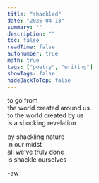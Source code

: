 ```yaml
---
title: "shackled"
date: "2025-04-13"
summary: ""
description: ""
toc: false
readTime: false
autonumber: true
math: true
tags: ["poetry", "writing"]
showTags: false
hideBackToTop: false
---
```


to go from  
the world created around us  
to the world created by us  
is a shocking revelation  
  
by shackling nature  
in our midst  
all we’ve truly done  
is shackle ourselves  

-aw